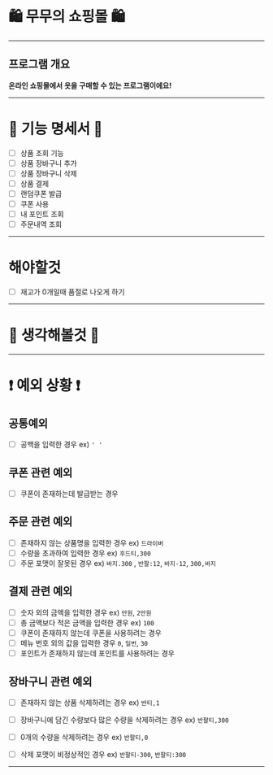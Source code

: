 #  🛍️ 무무의 쇼핑몰 🛍️

***
## 프로그램 개요
**온라인 쇼핑몰에서 옷을 구매할 수 있는 프로그램이에요!**

***

# 📜 기능 명세서 📜
- [ ] 상품 조회 기능
- [ ] 상품 장바구니 추가
- [ ] 상품 장바구니 삭제
- [ ] 상품 결제
- [ ] 랜덤쿠폰 발급
- [ ] 쿠폰 사용
- [ ] 내 포인트 조회
- [ ] 주문내역 조회
***

# 해야할것
- [ ] 재고가 0개일때 품절로 나오게 하기
***

# 🤔 생각해볼것 🤔

***
# ❗️ 예외 상황 ❗

## 공통예외
- [ ] 공백을 입력한 경우 ex) `' '`

## 쿠폰 관련 예외
- [ ] 쿠폰이 존재하는데 발급받는 경우

## 주문 관련 예외
- [ ] 존재하지 않는 상품명을 입력한 경우 ex) `드라이버` 
- [ ] 수량을 초과하여 입력한 경우 ex) `후드티,300`
- [ ] 주문 포맷이 잘못된 경우 ex) `바지.300` , `반팔:12`, `바지-12`, `300,바지`

## 결제 관련 예외
- [ ] 숫자 외의 금액을 입력한 경우 ex) `만원`, `2만원`
- [ ] 총 금액보다 적은 금액을 입력한 경우 ex) `100`
- [ ] 쿠폰이 존재하지 않는데 쿠폰을 사용하려는 경우
- [ ] 메뉴 번호 외의 값을 입력한 경우 `0`, `일번`, `30`
- [ ] 포인트가 존재하지 않는데 포인트를 사용하려는 경우

## 장바구니 관련 예외
- [ ] 존재하지 않는 상품 삭제하려는 경우 ex) `반티,1`
- [ ] 장바구니에 담긴 수량보다 많은 수량을 삭제하려는 경우 ex) `반팔티,300`
- [ ] 0개의 수량을 삭제하려는 경우 ex) `반팔티,0`
- [ ] 삭제 포맷이 비정상적인 경우 ex) `반팔티-300`, `반팔티:300`


***
